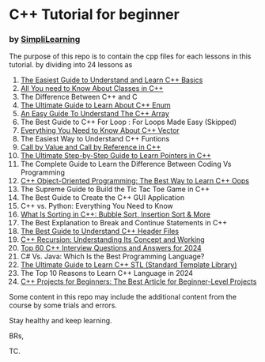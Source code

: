 # C++ Tutorial for beginner
### by [SimpliLearning](https://www.simplilearn.com/tutorials/cpp-tutorial)

The purpose of this repo is to contain the cpp files for each lessons in this tutorial.
by dividing into 24 lessons as
1. [The Easiest Guide to Understand and Learn C++ Basics](./Lesson%20-%201/)
2. [All You need to Know About Classes in C++](./Lesson%20-%202/)
3. The Difference Between C++ and C
4. [The Ultimate Guide to Learn About C++ Enum](./Lesson%20-%204/)
5. [An Easy Guide To Understand The C++ Array](./Lesson%20-%205/)
6. The Best Guide to C++ For Loop : For Loops Made Easy (Skipped)
7. [Everything You Need to Know About C++ Vector](./Lesson%20-%207/)
8. The Easiest Way to Understand C++ Funtions
9. [Call by Value and Call by Reference in C++](./Lesson%20-%209/)
10. [The Ultimate Step-by-Step Guide to Learn Pointers in C++](./Lesson%20-%2010/)
11. The Complete Guide to Learn the Difference Between Coding Vs Programming
12. [C++ Object-Oriented Programming: The Best Way to Learn C++ Oops](./Lesson%20-%2012/)
13. The Supreme Guide to Build the Tic Tac Toe Game in C++
14. The Best Guide to Create the C++ GUI Application
15. C++ vs. Python: Everything You Need to Know
16. [What Is Sorting in C++: Bubble Sort, Insertion Sort & More](./Lesson%20-%2016/)
17. The Best Explanation to Break and Continue Statements in C++
18. [The Best Guide to Understand C++ Header Files](./Lesson%20-%2018/)
19. [C++ Recursion: Understanding Its Concept and Working](./Lesson%20-%2019/)
20. [Top 60 C++ Interview Questions and Answers for 2024](./Lesson%20-%2020/)
21. C# Vs. Java: Which Is the Best Programming Language?
22. [The Ultimate Guide to Learn C++ STL (Standard Template Library)](./Lesson%20-%2022/)
23. The Top 10 Reasons to Learn C++ Language in 2024
24. [C++ Projects for Beginners: The Best Article for Beginner-Level Projects](./Lesson%20-%2024/)

Some content in this repo may include the additional content from the course by some trials and errors.

Stay healthy and keep learning.

BRs,

TC.